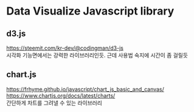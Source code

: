 # Data Visualize Javascript library


## d3.js
https://steemit.com/kr-dev/@codingman/d3-js  
시각화 기능면에서는 강력한 라이브러리인듯. 근데 사용법 숙지에 시간이 좀 걸릴듯
## chart.js
https://frhyme.github.io/javascript/chart_js_basic_and_canvas/  
https://www.chartjs.org/docs/latest/charts/  
간단하게 차트를 그려낼 수 있는 라이브러리